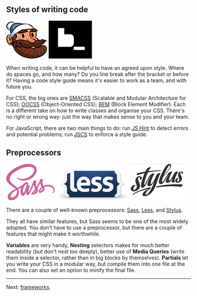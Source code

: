 ## Styles of writing code

[![](img/smacss.png)](https://smacss.com/) [![](img/bem.png)](https://en.bem.info/)

When writing code, it can be helpful to have an agreed upon style. Where do spaces go, and how many? Do you line break after the bracket or before it? Having a code style guide means it's easier to work as a team, and with future you.

For CSS, the big ones are [SMACSS](https://smacss.com/) (Scalable and Modular Architecture for CSS); [OOCSS](http://oocss.org/) (Object-Oriented CSS); [BEM](https://en.bem.info/) (Block Element Modifier). Each is a different take on how to write classes and organise your CSS. There's no right or wrong way: just the way that makes sense to you and your team.

For JavaScript, there are two main things to do: run [JS Hint](http://jshint.com/) to detect errors and potential problems; run [JSCS](http://jscs.info/) to enforce a style guide.

## Preprocessors

[![](img/sass.png)](http://sass-lang.com/) [![](img/less.png)](http://lesscss.org/) [![](img/stylus.png)](http://stylus-lang.com/)

There are a couple of well-known preprocessors: [Sass](http://sass-lang.com/), [Less](http://lesscss.org/), and [Stylus](http://stylus-lang.com/).

They all have similar features, but Sass seems to be one of the most widely adopted. You don't have to use a preprocessor, but there are a couple of features that might make it worthwhile.

**Variables** are very handy, **Nesting** selectors makes for much better readability (but don't nest too deeply), better use of **Media Queries** (write them inside a selector, rather than in big blocks by themselves). **Partials** let you write your CSS in a modular way, but compile them into one file at the end. You can also set an option to minify the final file.

---

Next: [frameworks](./frameworks.md).
